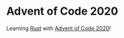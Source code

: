# Advent of Code 2020
Learning [Rust](https://www.rust-lang.org/) with [Advent of Code 2020](https://adventofcode.com/)!
